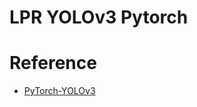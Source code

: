 # LPR YOLOv3 Pytorch

# Reference
- [PyTorch-YOLOv3](https://github.com/eriklindernoren/PyTorch-YOLOv3)